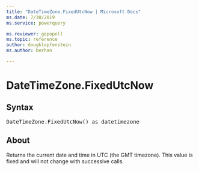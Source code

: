 ```yaml
---
title: "DateTimeZone.FixedUtcNow | Microsoft Docs"
ms.date: 7/30/2019
ms.service: powerquery

ms.reviewer: gepopell
ms.topic: reference
author: dougklopfenstein
ms.author: bezhan

---
```

# DateTimeZone.FixedUtcNow

## Syntax

<pre>
DateTimeZone.FixedUtcNow() as datetimezone  
</pre>
  
## About  
Returns the current date and time in UTC (the GMT timezone). This value is fixed and will not change with successive calls. 
  